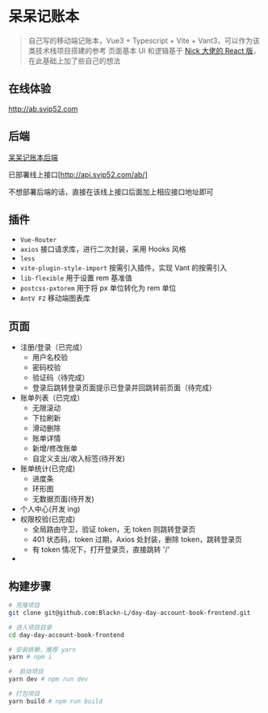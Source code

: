 # 呆呆记账本
> 自己写的移动端记账本，Vue3 + Typescript + Vite + Vant3，可以作为该类技术栈项目搭建的参考
> 页面基本 UI 和逻辑基于 [Nick 大佬的 React 版](https://github.com/Nick930826/juejue-vite-h)，在此基础上加了些自己的想法

## 在线体验
http://ab.svip52.com


## 后端
[呆呆记账本后端](https://github.com/Blackn-L/day-day-account-book-backend)

已部署线上接口[http://api.svip52.com/ab/]

不想部署后端的话，直接在该线上接口后面加上相应接口地址即可

## 插件
* `Vue-Router`
* `axios` 接口请求库，进行二次封装，采用 Hooks 风格
* `less`
* `vite-plugin-style-import` 按需引入插件，实现 Vant 的按需引入
* `lib-flexible`  用于设置 rem 基准值
* `postcss-pxtorem` 用于将 px 单位转化为 rem 单位
* `AntV F2` 移动端图表库

## 页面
* 注册/登录（已完成）
  * 用户名校验
  * 密码校验
  * 验证码（待完成）
  * 登录后跳转登录页面提示已登录并回跳转前页面（待完成）
* 账单列表（已完成）
  * 无限滚动
  * 下拉刷新
  * 滑动删除
  * 账单详情
  * 新增/修改账单
  * 自定义支出/收入标签(待开发)
* 账单统计(已完成)
  * 进度条
  * 环形图
  * 无数据页面(待开发)
* 个人中心(开发 ing)
* 权限校验(已完成)
  * 全局路由守卫，验证 token，无 token 则跳转登录页
  * 401 状态码，token 过期，Axios 处封装，删除 token，跳转登录页
  * 有 token 情况下，打开登录页，直接跳转 '/'
* 
## 构建步骤
``` bash
# 克隆项目
git clone git@github.com:Blackn-L/day-day-account-book-frontend.git

# 进入项目目录
cd day-day-account-book-frontend

# 安装依赖，推荐 yarn
yarn # npm i

#  启动项目
yarn dev # npm run dev

# 打包项目
yarn build # npm run build
